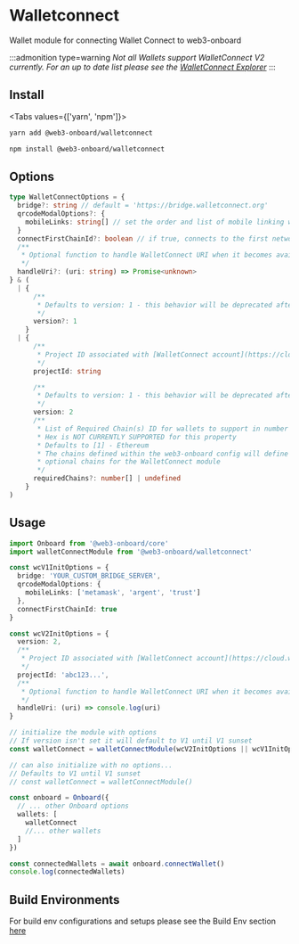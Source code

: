 # Walletconnect

Wallet module for connecting Wallet Connect to web3-onboard

:::admonition type=warning
_Not all Wallets support WalletConnect V2 currently. For an up to date list please see the [WalletConnect Explorer](https://explorer.walletconnect.com/?version=2)_
:::

## Install

<Tabs values={['yarn', 'npm']}>
<TabPanel value="yarn">

```sh copy
yarn add @web3-onboard/walletconnect
```

  </TabPanel>
  <TabPanel value="npm">

```sh copy
npm install @web3-onboard/walletconnect
```

  </TabPanel>
</Tabs>

## Options

```typescript
type WalletConnectOptions = {
  bridge?: string // default = 'https://bridge.walletconnect.org'
  qrcodeModalOptions?: {
    mobileLinks: string[] // set the order and list of mobile linking wallets
  }
  connectFirstChainId?: boolean // if true, connects to the first network chain provided
  /**
   * Optional function to handle WalletConnect URI when it becomes available
   */
  handleUri?: (uri: string) => Promise<unknown>
} & (
  | {
      /**
       * Defaults to version: 1 - this behavior will be deprecated after the WalletConnect v1 sunset
       */
      version?: 1
    }
  | {
      /**
       * Project ID associated with [WalletConnect account](https://cloud.walletconnect.com)
       */
      projectId: string

      /**
       * Defaults to version: 1 - this behavior will be deprecated after the WalletConnect v1 sunset
       */
      version: 2
      /**
       * List of Required Chain(s) ID for wallets to support in number format 
       * Hex is NOT CURRENTLY SUPPORTED for this property
       * Defaults to [1] - Ethereum
       * The chains defined within the web3-onboard config will define the
       * optional chains for the WalletConnect module
       */
      requiredChains?: number[] | undefined
    }
)
```

## Usage

```typescript
import Onboard from '@web3-onboard/core'
import walletConnectModule from '@web3-onboard/walletconnect'

const wcV1InitOptions = {
  bridge: 'YOUR_CUSTOM_BRIDGE_SERVER',
  qrcodeModalOptions: {
    mobileLinks: ['metamask', 'argent', 'trust']
  },
  connectFirstChainId: true
}

const wcV2InitOptions = {
  version: 2,
  /**
   * Project ID associated with [WalletConnect account](https://cloud.walletconnect.com)
   */
  projectId: 'abc123...',
  /**
   * Optional function to handle WalletConnect URI when it becomes available
   */
  handleUri: (uri) => console.log(uri)
}

// initialize the module with options
// If version isn't set it will default to V1 until V1 sunset
const walletConnect = walletConnectModule(wcV2InitOptions || wcV1InitOptions)

// can also initialize with no options...
// Defaults to V1 until V1 sunset
// const walletConnect = walletConnectModule()

const onboard = Onboard({
  // ... other Onboard options
  wallets: [
    walletConnect
    //... other wallets
  ]
})

const connectedWallets = await onboard.connectWallet()
console.log(connectedWallets)
```

## Build Environments

For build env configurations and setups please see the Build Env section [here](/docs/modules/core#build-environments)
